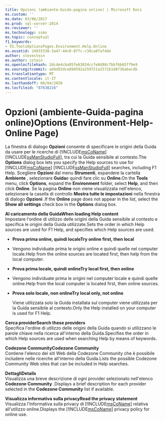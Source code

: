 ```yaml
---
title: Opzioni (ambiente-Guida-pagina online) | Microsoft Docs
ms.custom: ''
ms.date: 03/06/2017
ms.prod: sql-server-2014
ms.reviewer: ''
ms.technology: ssms
ms.topic: conceptual
f1_keywords:
- VS.ToolsOptionsPages.Environment.Help.Online
ms.assetid: 24933338-3a47-44c0-87fc-c3dca8faf4de
author: stevestein
ms.author: sstein
ms.openlocfilehash: 2dcde4cba95fe63834ccfe8d98c7bbf6b65ff9e9
ms.sourcegitcommit: ad4d92dce894592a259721a1571b1d8736abacdb
ms.translationtype: MT
ms.contentlocale: it-IT
ms.lasthandoff: 08/04/2020
ms.locfileid: "87638216"
---
```

# <a name="options-environment-help-online-page"></a><span data-ttu-id="0d309-102">Opzioni (ambiente-Guida-pagina online)</span><span class="sxs-lookup"><span data-stu-id="0d309-102">Options (Environment-Help-Online Page)</span></span>
  <span data-ttu-id="0d309-103">La finestra di dialogo **Opzioni** consente di specificare le origini della Guida da usare per le ricerche di [!INCLUDE[msCoName](../../includes/msconame-md.md)] [!INCLUDE[ssManStudioFull](../../includes/ssmanstudiofull-md.md)], tra cui la Guida sensibile al contesto.</span><span class="sxs-lookup"><span data-stu-id="0d309-103">The **Options** dialog box lets you specify the Help sources to use for [!INCLUDE[msCoName](../../includes/msconame-md.md)] [!INCLUDE[ssManStudioFull](../../includes/ssmanstudiofull-md.md)] searches, including F1 Help.</span></span> <span data-ttu-id="0d309-104">Scegliere **Opzioni** dal menu **Strumenti**, espandere la cartella **Ambiente** , selezionare **Guida**e quindi fare clic su **Online**.</span><span class="sxs-lookup"><span data-stu-id="0d309-104">On the **Tools** menu, click **Options**, expand the **Environment** folder, select **Help**, and then click **Online**.</span></span> <span data-ttu-id="0d309-105">Se la pagina **Online** non viene visualizzata nell'elenco, selezionare la casella di controllo **Mostra tutte le impostazioni** nella finestra di dialogo **Opzioni** .</span><span class="sxs-lookup"><span data-stu-id="0d309-105">If the **Online** page does not appear in the list, select the **Show all settings** check box in the **Options** dialog box.</span></span>  
  
 <span data-ttu-id="0d309-106">**Al caricamento della Guida**</span><span class="sxs-lookup"><span data-stu-id="0d309-106">**When loading Help content**</span></span>  
 <span data-ttu-id="0d309-107">Impostare l'ordine di utilizzo delle origini della Guida sensibile al contesto e specifica le origini della Guida utilizzate.</span><span class="sxs-lookup"><span data-stu-id="0d309-107">Sets the order in which Help sources are used for F1 Help, and specifies which Help sources are used.</span></span>  
  
-   <span data-ttu-id="0d309-108">**Prova prima online, quindi locale**</span><span class="sxs-lookup"><span data-stu-id="0d309-108">**Try online first, then local**</span></span>  
  
-   <span data-ttu-id="0d309-109">Vengono individuate prima le origini online e quindi quelle nel computer locale.</span><span class="sxs-lookup"><span data-stu-id="0d309-109">Help from the online sources are located first, then help from the local computer.</span></span>  
  
-   <span data-ttu-id="0d309-110">**Prova prima locale, quindi online**</span><span class="sxs-lookup"><span data-stu-id="0d309-110">**Try local first, then online**</span></span>  
  
-   <span data-ttu-id="0d309-111">Vengono individuate prima le origini nel computer locale e quindi quelle online.</span><span class="sxs-lookup"><span data-stu-id="0d309-111">Help from the local computer is located first, then online sources.</span></span>  
  
-   <span data-ttu-id="0d309-112">**Prova solo locale, non online**</span><span class="sxs-lookup"><span data-stu-id="0d309-112">**Try local only, not online**</span></span>  
  
     <span data-ttu-id="0d309-113">Viene utilizzata solo la Guida installata sul computer viene utilizzata per la Guida sensibile al contesto.</span><span class="sxs-lookup"><span data-stu-id="0d309-113">Only the Help installed on your computer is used for F1 Help.</span></span>  
  
 <span data-ttu-id="0d309-114">**Cerca provider**</span><span class="sxs-lookup"><span data-stu-id="0d309-114">**Search  these providers**</span></span>  
 <span data-ttu-id="0d309-115">Specifica l'ordine di utilizzo delle origini della Guida quando si utilizzano le parole chiave nella ricerca all'interno della Guida.</span><span class="sxs-lookup"><span data-stu-id="0d309-115">Specifies the order in which Help sources are used when searching Help by means of keywords.</span></span>  
  
 <span data-ttu-id="0d309-116">**Codezone Community**</span><span class="sxs-lookup"><span data-stu-id="0d309-116">**Codezone Community**</span></span>  
 <span data-ttu-id="0d309-117">Contiene l'elenco dei siti Web della Codezone Community che è possibile includere nelle ricerche all'interno della Guida.</span><span class="sxs-lookup"><span data-stu-id="0d309-117">Lists the possible Codezone Community Web sites that can be included in Help searches.</span></span>  
  
 <span data-ttu-id="0d309-118">**Dettagli**</span><span class="sxs-lookup"><span data-stu-id="0d309-118">**Details**</span></span>  
 <span data-ttu-id="0d309-119">Visualizza una breve descrizione di ogni provider selezionato nell'elenco **Codezone Community** .</span><span class="sxs-lookup"><span data-stu-id="0d309-119">Displays a brief description for each provider selected in the **Codezone Community** list if available.</span></span>  
  
 <span data-ttu-id="0d309-120">**Visualizza informativa sulla privacy**</span><span class="sxs-lookup"><span data-stu-id="0d309-120">**Read the privacy statement**</span></span>  
 <span data-ttu-id="0d309-121">Visualizza l'Informativa sulla privacy di [!INCLUDE[msCoName](../../includes/msconame-md.md)] relativa all'utilizzo online.</span><span class="sxs-lookup"><span data-stu-id="0d309-121">Displays the [!INCLUDE[msCoName](../../includes/msconame-md.md)] privacy policy for online use.</span></span>  
  
  
